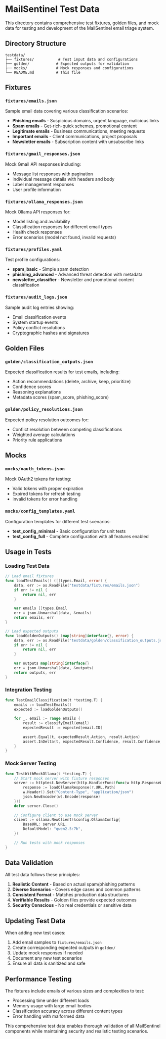 # MailSentinel Test Data

This directory contains comprehensive test fixtures, golden files, and mock data for testing and development of the MailSentinel email triage system.

## Directory Structure

```
testdata/
├── fixtures/           # Test input data and configurations
├── golden/            # Expected outputs for validation
├── mocks/             # Mock responses and configurations
└── README.md          # This file
```

## Fixtures

### `fixtures/emails.json`
Sample email data covering various classification scenarios:
- **Phishing emails** - Suspicious domains, urgent language, malicious links
- **Spam emails** - Get-rich-quick schemes, promotional content
- **Legitimate emails** - Business communications, meeting requests
- **Important emails** - Client communications, project proposals
- **Newsletter emails** - Subscription content with unsubscribe links

### `fixtures/gmail_responses.json`
Mock Gmail API responses including:
- Message list responses with pagination
- Individual message details with headers and body
- Label management responses
- User profile information

### `fixtures/ollama_responses.json`
Mock Ollama API responses for:
- Model listing and availability
- Classification responses for different email types
- Health check responses
- Error scenarios (model not found, invalid requests)

### `fixtures/profiles.yaml`
Test profile configurations:
- **spam_basic** - Simple spam detection
- **phishing_advanced** - Advanced threat detection with metadata
- **newsletter_classifier** - Newsletter and promotional content classification

### `fixtures/audit_logs.json`
Sample audit log entries showing:
- Email classification events
- System startup events
- Policy conflict resolutions
- Cryptographic hashes and signatures

## Golden Files

### `golden/classification_outputs.json`
Expected classification results for test emails, including:
- Action recommendations (delete, archive, keep, prioritize)
- Confidence scores
- Reasoning explanations
- Metadata scores (spam_score, phishing_score)

### `golden/policy_resolutions.json`
Expected policy resolution outcomes for:
- Conflict resolution between competing classifications
- Weighted average calculations
- Priority rule applications

## Mocks

### `mocks/oauth_tokens.json`
Mock OAuth2 tokens for testing:
- Valid tokens with proper expiration
- Expired tokens for refresh testing
- Invalid tokens for error handling

### `mocks/config_templates.yaml`
Configuration templates for different test scenarios:
- **test_config_minimal** - Basic configuration for unit tests
- **test_config_full** - Complete configuration with all features enabled

## Usage in Tests

### Loading Test Data

```go
// Load email fixtures
func loadTestEmails() ([]types.Email, error) {
    data, err := os.ReadFile("testdata/fixtures/emails.json")
    if err != nil {
        return nil, err
    }
    
    var emails []types.Email
    err = json.Unmarshal(data, &emails)
    return emails, err
}

// Load expected outputs
func loadGoldenOutputs() (map[string]interface{}, error) {
    data, err := os.ReadFile("testdata/golden/classification_outputs.json")
    if err != nil {
        return nil, err
    }
    
    var outputs map[string]interface{}
    err = json.Unmarshal(data, &outputs)
    return outputs, err
}
```

### Integration Testing

```go
func TestEmailClassification(t *testing.T) {
    emails := loadTestEmails()
    expected := loadGoldenOutputs()
    
    for _, email := range emails {
        result := classifyEmail(email)
        expectedResult := expected[email.ID]
        
        assert.Equal(t, expectedResult.Action, result.Action)
        assert.InDelta(t, expectedResult.Confidence, result.Confidence, 0.05)
    }
}
```

### Mock Server Testing

```go
func TestWithMockOllama(t *testing.T) {
    // Start mock server with fixture responses
    server := httptest.NewServer(http.HandlerFunc(func(w http.ResponseWriter, r *http.Request) {
        response := loadOllamaResponse(r.URL.Path)
        w.Header().Set("Content-Type", "application/json")
        json.NewEncoder(w).Encode(response)
    }))
    defer server.Close()
    
    // Configure client to use mock server
    client := ollama.NewClient(&config.OllamaConfig{
        BaseURL: server.URL,
        DefaultModel: "qwen2.5:7b",
    })
    
    // Run tests with mock responses
}
```

## Data Validation

All test data follows these principles:

1. **Realistic Content** - Based on actual spam/phishing patterns
2. **Diverse Scenarios** - Covers edge cases and common patterns
3. **Consistent Format** - Matches production data structures
4. **Verifiable Results** - Golden files provide expected outcomes
5. **Security Conscious** - No real credentials or sensitive data

## Updating Test Data

When adding new test cases:

1. Add email samples to `fixtures/emails.json`
2. Create corresponding expected outputs in `golden/`
3. Update mock responses if needed
4. Document any new test scenarios
5. Ensure all data is sanitized and safe

## Performance Testing

The fixtures include emails of various sizes and complexities to test:
- Processing time under different loads
- Memory usage with large email bodies
- Classification accuracy across different content types
- Error handling with malformed data

This comprehensive test data enables thorough validation of all MailSentinel components while maintaining security and realistic testing scenarios.
